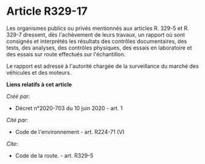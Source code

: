 # Article R329-17

Les organismes publics ou privés mentionnés aux articles R. 329-5 et R. 329-7 dressent, dès l'achèvement de leurs travaux, un
rapport où sont consignés et interprétés les résultats des contrôles documentaires, des tests, des analyses, des contrôles
physiques, des essais en laboratoire et des essais sur route effectués sur l'échantillon. 

Le rapport est adressé à l'autorité chargée de la surveillance du marché des véhicules et des moteurs.

**Liens relatifs à cet article**

_Créé par_:

  - Décret n°2020-703 du 10 juin 2020 - art. 1

_Cité par_:

  - Code de l'environnement - art. R224-71 (V)

_Cite_:

  - Code de la route. - art. R329-5
